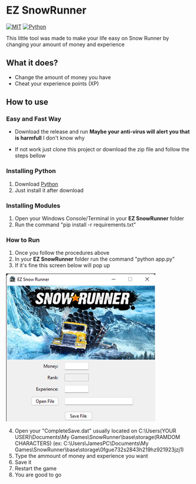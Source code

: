 # EZ SnowRunner
[![MIT](https://img.shields.io/github/license/FuryAndRage/EZ-SnowRunner?style=for-the-badge)]()
[![Python](https://img.shields.io/github/languages/top/FuryAndRage/EZ-SnowRunner?style=for-the-badge)](https://www.python.org/)


This little tool was made to make your life easy on Snow Runner by changing your amount of money and experience


## What it does?

- Change the amount of money you have
- Cheat your experience points (XP)

## How to use

### Easy and Fast Way
- Download the release and run
 **Maybe your anti-virus will alert you that is harmfull** I don't know why 
 
- If not work just clone this project or download the zip file and follow the steps bellow

### Installing Python
1. Download [Python](https://www.python.org/downloads/)
2. Just install it after download

### Installing Modules
1. Open your Windows Console/Terminal in your **EZ SnowRunner** folder
2. Run the command "pip install -r requirements.txt"

### How to Run
1. Once you follow the procedures above
2. In your **EZ SnowRunner** folder run the command "python app.py"
3. If it's fine this screen below will pop up


![EZ SnowRunner](images/im1.png)

4. Open your "CompleteSave.dat" usually located on C:\Users\(YOUR USER)\Documents\My Games\SnowRunner\base\storage\(RAMDOM CHARACTERS) 
  (ex: C:\Users\JamesPC\Documents\My Games\SnowRunner\base\storage\0fgue732s2843h219hz921923jzj1)
5. Type the ammount of money and experience you want
6. Save it
7. Restart the game
8. You are good to go
